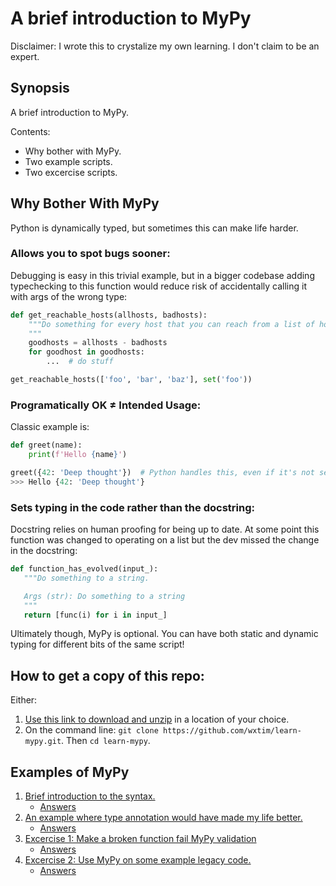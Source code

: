 # A brief introduction to MyPy

Disclaimer: I wrote this to crystalize my own learning. I don't claim to be
an expert.
## Synopsis

A brief introduction to MyPy.

Contents:
- Why bother with MyPy.
- Two example scripts.
- Two excercise scripts.

## Why Bother With MyPy

Python is dynamically typed, but sometimes this can make life harder.

### Allows you to spot bugs sooner:

Debugging is easy in this trivial example, but in a bigger codebase
adding typechecking to this function would reduce risk of accidentally calling
it with args of the wrong type:

```python
def get_reachable_hosts(allhosts, badhosts):
    """Do something for every host that you can reach from a list of hosts.
    """
    goodhosts = allhosts - badhosts
    for goodhost in goodhosts:
        ...  # do stuff

get_reachable_hosts(['foo', 'bar', 'baz'], set('foo'))
```


### Programatically OK ≠ Intended Usage:

Classic example is:

```python
def greet(name):
    print(f'Hello {name}')

greet({42: 'Deep thought'})  # Python handles this, even if it's not sensible.
>>> Hello {42: 'Deep thought'}
```

### Sets typing in the code rather than the docstring:
Docstring relies on human proofing for being up to date.
At some point this function was changed to operating on a list but the dev
missed the change in the docstring:

```python
def function_has_evolved(input_):
   """Do something to a string.

   Args (str): Do something to a string
   """
   return [func(i) for i in input_]
```

Ultimately though, MyPy is optional. You can have both static and dynamic
typing for different bits of the same script!

## How to get a copy of this repo:

Either:

1. [Use this link to download and unzip](https://github.com/wxtim/learn-mypy/archive/refs/heads/master.zip) in a location of your choice.
2. On the command line: `git clone https://github.com/wxtim/learn-mypy.git`. Then
   `cd learn-mypy`.

## Examples of MyPy

1. [Brief introduction to the syntax.](01.basic_syntax.py)
   - [Answers](.answers/01.basic_syntax.py.diff)
2. [An example where type annotation would have made my life better.](02.real_world_example.py)
   - [Answers](.answers/02.real_world_example.py.diff)
3. [Excercise 1: Make a broken function fail MyPy validation](03.broken_function.py)
   - [Answers](.answers/03.broken_function.py.diff)
4. [Excercise 2: Use MyPy on some example legacy code.](04.add_typing.py)
   - [Answers](.answers/04.add_typing.py.diff)
